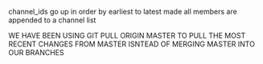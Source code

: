 channel_ids go up in order by earliest to latest made
all members are appended to a channel list

WE HAVE BEEN USING GIT PULL ORIGIN MASTER TO PULL THE MOST RECENT CHANGES FROM MASTER ISNTEAD OF MERGING MASTER INTO OUR BRANCHES